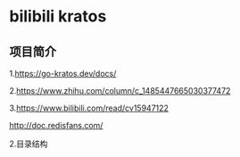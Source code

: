 # bilibili kratos

## 项目简介
1.https://go-kratos.dev/docs/

2.https://www.zhihu.com/column/c_1485447665030377472

3.https://www.bilibili.com/read/cv15947122

http://doc.redisfans.com/    

2.目录结构  


